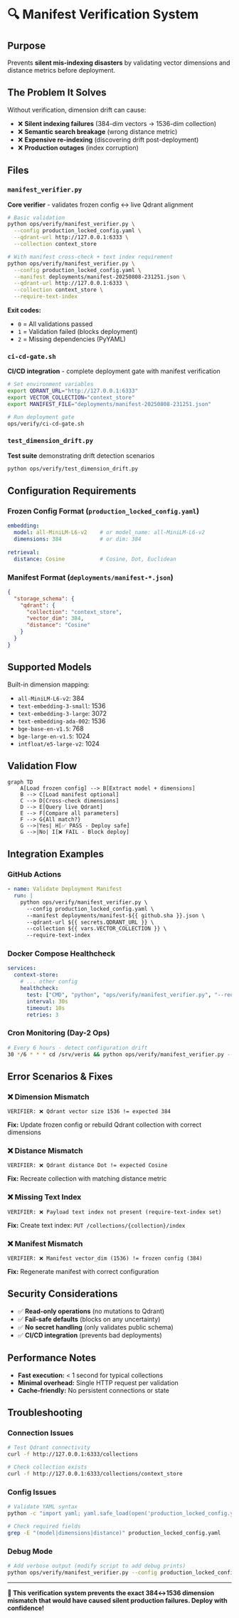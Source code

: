 # 🔍 Manifest Verification System

## Purpose
Prevents **silent mis-indexing disasters** by validating vector dimensions and distance metrics before deployment.

## The Problem It Solves
Without verification, dimension drift can cause:
- ❌ **Silent indexing failures** (384-dim vectors → 1536-dim collection)
- ❌ **Semantic search breakage** (wrong distance metric)  
- ❌ **Expensive re-indexing** (discovering drift post-deployment)
- ❌ **Production outages** (index corruption)

## Files

### `manifest_verifier.py`
**Core verifier** - validates frozen config ↔ live Qdrant alignment

```bash
# Basic validation
python ops/verify/manifest_verifier.py \
  --config production_locked_config.yaml \
  --qdrant-url http://127.0.0.1:6333 \
  --collection context_store

# With manifest cross-check + text index requirement  
python ops/verify/manifest_verifier.py \
  --config production_locked_config.yaml \
  --manifest deployments/manifest-20250808-231251.json \
  --qdrant-url http://127.0.0.1:6333 \
  --collection context_store \
  --require-text-index
```

**Exit codes:**
- `0` = All validations passed
- `1` = Validation failed (blocks deployment)
- `2` = Missing dependencies (PyYAML)

### `ci-cd-gate.sh`
**CI/CD integration** - complete deployment gate with manifest verification

```bash
# Set environment variables
export QDRANT_URL="http://127.0.0.1:6333"
export VECTOR_COLLECTION="context_store"
export MANIFEST_FILE="deployments/manifest-20250808-231251.json"

# Run deployment gate
ops/verify/ci-cd-gate.sh
```

### `test_dimension_drift.py`
**Test suite** demonstrating drift detection scenarios

```bash
python ops/verify/test_dimension_drift.py
```

## Configuration Requirements

### Frozen Config Format (`production_locked_config.yaml`)
```yaml
embedding:
  model: all-MiniLM-L6-v2    # or model_name: all-MiniLM-L6-v2
  dimensions: 384            # or dim: 384
  
retrieval:
  distance: Cosine           # Cosine, Dot, Euclidean
```

### Manifest Format (`deployments/manifest-*.json`)
```json
{
  "storage_schema": {
    "qdrant": {
      "collection": "context_store",
      "vector_dim": 384,
      "distance": "Cosine"
    }
  }
}
```

## Supported Models
Built-in dimension mapping:
- `all-MiniLM-L6-v2`: 384
- `text-embedding-3-small`: 1536  
- `text-embedding-3-large`: 3072
- `text-embedding-ada-002`: 1536
- `bge-base-en-v1.5`: 768
- `bge-large-en-v1.5`: 1024
- `intfloat/e5-large-v2`: 1024

## Validation Flow

```mermaid
graph TD
    A[Load frozen config] --> B[Extract model + dimensions]
    B --> C[Load manifest optional]
    C --> D[Cross-check dimensions]
    D --> E[Query live Qdrant]
    E --> F[Compare all parameters]
    F --> G{All match?}
    G -->|Yes| H[✅ PASS - Deploy safe]
    G -->|No| I[❌ FAIL - Block deploy]
```

## Integration Examples

### GitHub Actions
```yaml
- name: Validate Deployment Manifest
  run: |
    python ops/verify/manifest_verifier.py \
      --config production_locked_config.yaml \
      --manifest deployments/manifest-${{ github.sha }}.json \
      --qdrant-url ${{ secrets.QDRANT_URL }} \
      --collection ${{ vars.VECTOR_COLLECTION }} \
      --require-text-index
```

### Docker Compose Healthcheck
```yaml
services:
  context-store:
    # ... other config
    healthcheck:
      test: ["CMD", "python", "ops/verify/manifest_verifier.py", "--require-text-index"]
      interval: 30s
      timeout: 10s
      retries: 3
```

### Cron Monitoring (Day-2 Ops)
```bash
# Every 6 hours - detect configuration drift
30 */6 * * * cd /srv/veris && python ops/verify/manifest_verifier.py --require-text-index || alert-oncall "Vector config drift detected"
```

## Error Scenarios & Fixes

### ❌ Dimension Mismatch
```
VERIFIER: ❌ Qdrant vector size 1536 != expected 384
```
**Fix:** Update frozen config or rebuild Qdrant collection with correct dimensions

### ❌ Distance Mismatch  
```
VERIFIER: ❌ Qdrant distance Dot != expected Cosine
```
**Fix:** Recreate collection with matching distance metric

### ❌ Missing Text Index
```
VERIFIER: ❌ Payload text index not present (require-text-index set)
```
**Fix:** Create text index: `PUT /collections/{collection}/index`

### ❌ Manifest Mismatch
```
VERIFIER: ❌ Manifest vector_dim (1536) != frozen config (384)
```  
**Fix:** Regenerate manifest with correct configuration

## Security Considerations
- ✅ **Read-only operations** (no mutations to Qdrant)
- ✅ **Fail-safe defaults** (blocks on any uncertainty)  
- ✅ **No secret handling** (only validates public schema)
- ✅ **CI/CD integration** (prevents bad deployments)

## Performance Notes
- **Fast execution:** < 1 second for typical collections
- **Minimal overhead:** Single HTTP request per validation
- **Cache-friendly:** No persistent connections or state

## Troubleshooting

### Connection Issues
```bash
# Test Qdrant connectivity
curl -f http://127.0.0.1:6333/collections

# Check collection exists
curl -f http://127.0.0.1:6333/collections/context_store
```

### Config Issues  
```bash
# Validate YAML syntax
python -c "import yaml; yaml.safe_load(open('production_locked_config.yaml'))"

# Check required fields
grep -E "(model|dimensions|distance)" production_locked_config.yaml
```

### Debug Mode
```bash
# Add verbose output (modify script to add debug prints)
python ops/verify/manifest_verifier.py --config production_locked_config.yaml 2>&1 | grep -E "(VERIFIER|ERROR)"
```

---

**🎯 This verification system prevents the exact 384↔1536 dimension mismatch that would have caused silent production failures. Deploy with confidence!**